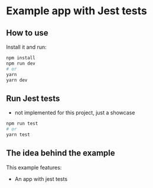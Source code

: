 # Example app with Jest tests

## How to use


Install it and run:

```bash
npm install
npm run dev
# or
yarn
yarn dev
```

## Run Jest tests
- not implemented for this project, just a showcase 
```bash
npm run test
# or
yarn test
```

## The idea behind the example

This example features:

* An app with jest tests
